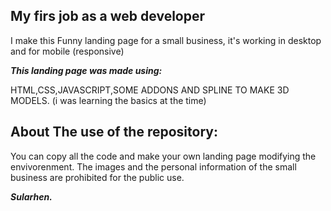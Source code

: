## My firs job as a web developer

 I make this Funny landing page for a small business, it's working in desktop and for mobile (responsive)

***This landing page was made using:***

HTML,CSS,JAVASCRIPT,SOME ADDONS AND SPLINE TO MAKE 3D MODELS. (i was learning the basics at the time)


## About The use of the repository:

You can copy all the code and make your own landing page modifying the envivorenment.
The images and the personal information of the small business are prohibited for the 
public use.

***Sularhen.***
